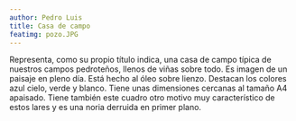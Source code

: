 ```yaml
---
author: Pedro Luis
title: Casa de campo
featimg: pozo.JPG
---
```

Representa, como su propio título indica, una casa de campo típica de nuestros campos pedroteños, llenos de viñas sobre todo. Es imagen de un paisaje en pleno día.
Está hecho al óleo sobre lienzo. Destacan los colores azul cielo, verde y blanco. Tiene unas dimensiones cercanas al tamaño A4 apaisado.
Tiene también este cuadro otro motivo muy característico de estos lares y es una noria derruida en primer plano.
